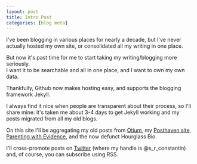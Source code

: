 ```yaml
---
layout: post
title: Intro Post
categories: [blog meta]
---
```


I've been blogging in various places for nearly a decade, but I've never actually hosted my own site, or consolidated all my writing in one place.

But now it's past time for me to start taking my writing/blogging more seriously.  
I want it to be searchable and all in one place, and I want to own my own data.

Thankfully, Github now makes hosting easy, and supports the blogging framework Jekyll.

I always find it nice when people are transparent about their process, so I'll share  mine: it's taken me about 3-4 days to get Jekyll working and my posts migrated from all my old blogs.


On this site I'll be aggregating my old posts from [Otium][otium], my [Posthaven site][posthaven], [Parenting with Evidence][parenting], and the now defunct Hourglass Bio.

I'll cross-promote posts on [Twitter][twitter] (where my handle is @s_r_constantin) and, of course, you can subscribe using RSS.




[otium]: https://srconstantin.wordpress.com
[posthaven]: https://srconstantin.posthaven.com
[parenting]: https://parentingwithevidence.wordpress.com
[twitter]://https://twitter.com/s_r_constantin
